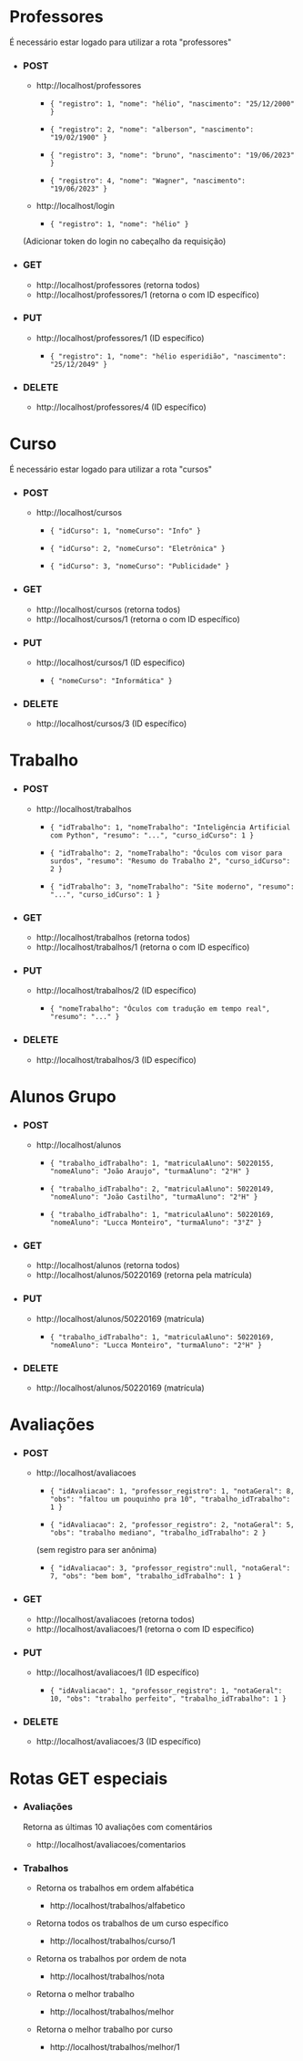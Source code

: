 # Professores

É necessário estar logado para utilizar a rota "professores"

- ### POST
    - http://localhost/professores
        - `{
            "registro": 1,
            "nome": "hélio",
            "nascimento": "25/12/2000"
          }`

        - `{
            "registro": 2,
            "nome": "alberson",
            "nascimento": "19/02/1900"
          }`

        - `{
            "registro": 3,
            "nome": "bruno",
            "nascimento": "19/06/2023"
          }`

        - `{
        "registro": 4,
        "nome": "Wagner",
        "nascimento": "19/06/2023"
          }`

    - http://localhost/login
        - `{
            "registro": 1,
            "nome": "hélio"
          }`
        
    (Adicionar token do login no cabeçalho da requisição)

- ### GET
    - http://localhost/professores (retorna todos)
    - http://localhost/professores/1 (retorna o com ID específico)
    
- ### PUT
    - http://localhost/professores/1 (ID específico)
    
        - `{
            "registro": 1,
            "nome": "hélio esperidião",
            "nascimento": "25/12/2049"
          }`

- ### DELETE
    - http://localhost/professores/4 (ID específico)


# Curso

É necessário estar logado para utilizar a rota "cursos"

- ### POST
    - http://localhost/cursos

        - `{
            "idCurso": 1,
            "nomeCurso": "Info"
          }`

        - `{
            "idCurso": 2,
            "nomeCurso": "Eletrônica"
          }`   

        - `{
            "idCurso": 3,
            "nomeCurso": "Publicidade"
          }`     

- ### GET
    - http://localhost/cursos (retorna todos)
    - http://localhost/cursos/1 (retorna o com ID específico)
    
- ### PUT
    - http://localhost/cursos/1 (ID específico)

        - `{
            "nomeCurso": "Informática"
          }`

- ### DELETE
    - http://localhost/cursos/3 (ID específico)


# Trabalho

- ### POST
    - http://localhost/trabalhos

        - `{
            "idTrabalho": 1,
            "nomeTrabalho": "Inteligência Artificial com Python",
            "resumo": "...",
            "curso_idCurso": 1
          }`

        - `{
            "idTrabalho": 2,
            "nomeTrabalho": "Óculos com visor para surdos",
            "resumo": "Resumo do Trabalho 2",
            "curso_idCurso": 2
          }`  

        - `{
            "idTrabalho": 3,
            "nomeTrabalho": "Site moderno",
            "resumo": "...",
            "curso_idCurso": 1
          }`   

- ### GET
    - http://localhost/trabalhos (retorna todos)
    - http://localhost/trabalhos/1 (retorna o com ID específico)
    
- ### PUT
    - http://localhost/trabalhos/2 (ID específico)

        - `{
            "nomeTrabalho": "Óculos com tradução em tempo real",
            "resumo": "..."
           }`

- ### DELETE
    - http://localhost/trabalhos/3 (ID específico)


# Alunos Grupo

- ### POST
    - http://localhost/alunos

        - `{
            "trabalho_idTrabalho": 1,
            "matriculaAluno": 50220155,
            "nomeAluno": "João Araujo",
            "turmaAluno": "2°H"
           }`

        - `{
            "trabalho_idTrabalho": 2,
            "matriculaAluno": 50220149,
            "nomeAluno": "João Castilho",
            "turmaAluno": "2°H"
           }`  

        - `{
            "trabalho_idTrabalho": 1,
            "matriculaAluno": 50220169,
            "nomeAluno": "Lucca Monteiro",
            "turmaAluno": "3°Z"
           }` 

- ### GET
    - http://localhost/alunos (retorna todos)
    - http://localhost/alunos/50220169 (retorna pela matrícula)
    
- ### PUT
    - http://localhost/alunos/50220169 (matrícula)

        - `{
            "trabalho_idTrabalho": 1,
            "matriculaAluno": 50220169,
            "nomeAluno": "Lucca Monteiro",
            "turmaAluno": "2°H"
           }` 

- ### DELETE
    - http://localhost/alunos/50220169 (matrícula)


# Avaliações

- ### POST
    - http://localhost/avaliacoes

        - `{
            "idAvaliacao": 1,
            "professor_registro": 1,
            "notaGeral": 8,
            "obs": "faltou um pouquinho pra 10",
            "trabalho_idTrabalho": 1
           }`

        - `{
            "idAvaliacao": 2,
            "professor_registro": 2,
            "notaGeral": 5,
            "obs": "trabalho mediano",
            "trabalho_idTrabalho": 2
           }`

        (sem registro para ser anônima)
        - `{
            "idAvaliacao": 3,
            "professor_registro":null,
            "notaGeral": 7,
            "obs": "bem bom",
            "trabalho_idTrabalho": 1
           }`   

- ### GET
    - http://localhost/avaliacoes (retorna todos)
    - http://localhost/avaliacoes/1 (retorna o com ID específico)
    
- ### PUT
    - http://localhost/avaliacoes/1 (ID específico)

        - `{
            "idAvaliacao": 1,
            "professor_registro": 1,
            "notaGeral": 10,
            "obs": "trabalho perfeito",
            "trabalho_idTrabalho": 1
           }`

- ### DELETE
    - http://localhost/avaliacoes/3 (ID específico)


# Rotas GET especiais

- ### Avaliações
    Retorna as últimas 10 avaliações com comentários
    - http://localhost/avaliacoes/comentarios

- ### Trabalhos
    - Retorna os trabalhos em ordem alfabética
        - http://localhost/trabalhos/alfabetico

    - Retorna todos os trabalhos de um curso específico
        - http://localhost/trabalhos/curso/1 

    - Retorna os trabalhos por ordem de nota
        - http://localhost/trabalhos/nota 

    - Retorna o melhor trabalho
        - http://localhost/trabalhos/melhor

    - Retorna o melhor trabalho por curso
        - http://localhost/trabalhos/melhor/1

